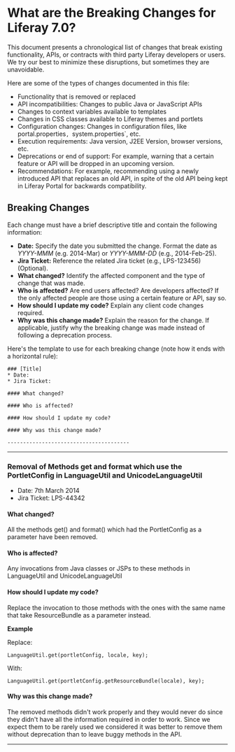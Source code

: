 # What are the Breaking Changes for Liferay 7.0?

This document presents a chronological list of changes that break existing
functionality, APIs, or contracts with third party Liferay developers or users.
We try our best to minimize these disruptions, but sometimes they are
unavoidable.

Here are some of the types of changes documented in this file:

* Functionality that is removed or replaced
* API incompatibilities: Changes to public Java or JavaScript APIs
* Changes to context variables available to templates
* Changes in CSS classes available to Liferay themes and portlets
* Configuration changes: Changes in configuration files, like
 portal.properties`, `system.properties`, etc.
* Execution requirements: Java version, J2EE Version, browser versions, etc.
* Deprecations or end of support: For example, warning that a certain
feature or API will be dropped in an upcoming version.
* Recommendations: For example, recommending using a newly introduced API that
replaces an old API, in spite of the old API being kept in Liferay Portal for
backwards compatibility.

## Breaking Changes

Each change must have a brief descriptive title and contain the following
information:

* **Date:** Specify the date you submitted the change. Format the date as
*YYYY-MMM* (e.g. 2014-Mar) or *YYYY-MMM-DD* (e.g., 2014-Feb-25).
* **Jira Ticket:** Reference the related Jira ticket (e.g., LPS-123456)
(Optional).
* **What changed?** Identify the affected component and the type of change that
was made.
* **Who is affected?** Are end users affected? Are developers affected? If the
only affected people are those using a certain feature or API, say so.
* **How should I update my code?** Explain any client code changes required.
* **Why was this change made?** Explain the reason for the change. If
applicable, justify why the breaking change was made instead of following a
deprecation process.

Here's the template to use for each breaking change (note how it ends with a horizontal rule):

```
### [Title]
* Date:
* Jira Ticket:

#### What changed?

#### Who is affected?

#### How should I update my code?

#### Why was this change made?

---------------------------------------
```
---------------------------------------

### Removal of Methods get and format which use the PortletConfig in LanguageUtil and UnicodeLanguageUtil
* Date: 7th March 2014
* Jira Ticket: LPS-44342

#### What changed?
All the methods get() and format() which had the PortletConfig as a parameter
have been removed.

#### Who is affected?
Any invocations from Java classes or JSPs to these methods in LanguageUtil and
UnicodeLanguageUtil

#### How should I update my code?
Replace the invocation to those methods with the ones with the same name that
take ResourceBundle as a parameter instead.

**Example**

Replace:
```
LanguageUtil.get(portletConfig, locale, key);
```

With:
```
LanguageUtil.get(portletConfig.getResourceBundle(locale), key);
```

#### Why was this change made?
The removed methods didn't work properly and they would never do since they
didn't have all the information required in order to work. Since we expect them
to be rarely used we considered it was better to remove them without deprecation
than to leave buggy methods in the API.

---------------------------------------
